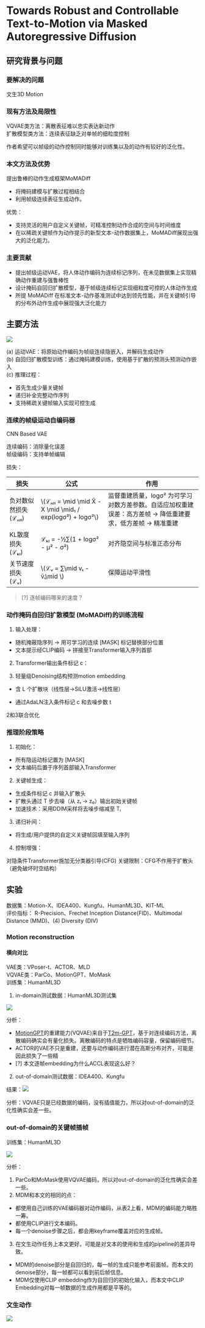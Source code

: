 # Towards Robust and Controllable Text-to-Motion via Masked Autoregressive Diffusion

## 研究背景与问题

### 要解决的问题

文生3D Motion

### 现有方法及局限性

VQVAE类方法：离散表征难以忠实表达新动作  
扩散模型类方法：连续表征缺乏对单帧的细粒度控制

作者希望可以帧级的动作控制同时能够对训练集以及的动作有较好的泛化性。

### 本文方法及优势

提出鲁棒的动作生成框架MoMADiff
- 将掩码建模与扩散过程相结合
- 利用帧级连续表征生成动作。
  
优势：
- 支持灵活的用户自定义关键帧，可精准控制动作合成的空间与时间维度
- 在以稀疏关键帧作为动作提示的新型文本-动作数据集上，MoMADiff展现出强大的泛化能力。

### 主要贡献

- 提出帧级运动VAE，将人体动作编码为连续标记序列，在未见数据集上实现精确动作重建与强鲁棒性
- 设计掩码自回归扩散模型，基于帧级连续标记实现细粒度可控的人体动作生成
- 所提 MoMADiff 在标准文本-动作基准测试中达到领先性能，并在关键帧引导的分布外动作生成中展现强大泛化能力

## 主要方法

![](./assets/101-图2.png) 

(a) 运动VAE：将原始动作编码为帧级连续隐嵌入，并解码生成动作  
(b) 自回归扩散模型训练：通过掩码建模训练，使用基于扩散的预测头预测动作嵌入  
(c) 推理过程：  
- 首先生成少量关键帧
- 递归补全完整动作序列
- 支持稀疏关键帧输入实现可控生成

### 连续的帧级运动自编码器

CNN Based VAE

连续编码：消除量化误差  
帧级编码：支持单帧编辑

损失：

|损失|公式|作用|
|---|---|---|
|负对数似然损失 (ℒₙₗₗ)|\\(ℒₙₗₗ = \mid \mid X̃ - X \mid \mid₁ / exp(logσ²) + logσ²\\)|监督重建质量，logσ² 为可学习对数方差参数。自适应加权重建误差：高方差帧 → 降低重建要求，低方差帧 → 精准重建|
|KL散度损失 (ℒₖₗ)|ℒₖₗ = -½∑(1 + logσ² - μ² - σ²)|对齐隐空间与标准正态分布|
|关节速度损失 (ℒᵥ)|\\(ℒᵥ = ∑\mid vₜ - ṽₜ\mid \\)|保障运动平滑性|

> [?] 逐帧编码哪来的速度？

### 动作掩码自回归扩散模型 (MoMADiff)的训练流程

1. 输入处理：

- 随机掩蔽隐序列 → 用可学习的连续 [MASK] 标记替换部分位置
- 文本提示经CLIP编码 → 拼接至Transformer输入序列首部

2. Transformer输出条件标记 c：

3. 轻量级Denoising结构预测motion embedding

- 含 L 个扩散块（线性层→SiLU激活→线性层）

- 通过AdaLN注入条件标记 c 和去噪步数 t

2和3联合优化

### 推理阶段策略

1. 初始化：
- 所有隐运动标记置为 [MASK]
- 文本编码后置于序列首部输入Transformer

2. 关键帧生成：

- 生成条件标记 c 并输入扩散头
- 扩散头通过 T 步去噪（从 zₜ → z₀）输出初始关键帧
- 加速技术：采用DDIM采样将去噪步缩减至 Tᵢ

3. 递归补间：
- 将生成/用户提供的自定义关键帧回填至输入序列

4. 控制增强：

对隐条件Transformer施加无分类器引导(CFG)
关键限制：CFG不作用于扩散头（避免破坏时空结构）

## 实验

数据集：Motion-X、IDEA400、Kungfu、HumanML3D、KIT-ML  
评价指标： R-Precision、Frechet Inception Distance(FID)、Multimodal Distance (MMD)、(4) Diversity (DIV) 

### Motion reconstruction

#### 横向对比

VAE类：VPoser-t、ACTOR、MLD  
VQVAE类：ParCo、MotionGPT、MoMask  
训练集：HumanML3D

1. in-domain测试数据：HumanML3D测试集

![](./assets/101-表2.png) 

分析：
- [MotionGPT](./87.md)的重建能力(VQVAE)来自于[T2m-GPT](./88.md)，基于对连续编码方法，离散编码确实会有量化损失。离散编码的特点是牺牲编码容量，保留编码细节。 
- ACTOR的VAE不只是重建，还要与动作编码进行潜在高斯分布对齐，可能是因此损失了一些精
- [?] 本文逐帧embedding为什么ACCL表现这么好？

2.  out-of-domain测试数据：IDEA400、Kungfu

结果：![](./assets/101-表3.png) 

分析：VQVAE只是已经数据的编码，没有插值能力，所以对out-of-domain的泛化性确实会差一些。  

### out-of-domain的关键帧插帧

训练集：HumanML3D

![](./assets/101-表1.png) 

分析：
1. ParCo和MoMask使用VQVAE编码，所以对out-of-domain的泛化性确实会差一些。  
2. MDM和本文的相同的点：
- 都使用自己训练的VAE编码器对动作编码，从表2上看，MDM的编码能力略胜一筹。
- 都使用CLIP进行文本编码。
- 每一个denoise步骤之后，都会用keyframe覆盖对应的生成帧。
3. 在文生动作任务上本文更好。可能是对文本的使用和生成的pipeline的差异导致。
- MDM的denoise部分是自回归的，每一帧的生成只能参考前面帧。而本文的denoise部分，每一帧都可以看到前后帧信息。
- MDM仅使用CLIP embedding作为自回归的初始化输入，而本文中CLIP Embedding对每一帧数据的生成作用都是平等的。  

### 文生动作

![](./assets/101表4.png) 